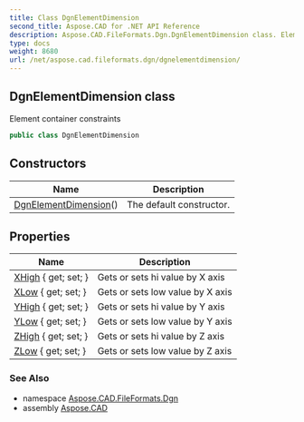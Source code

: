 ```yaml
---
title: Class DgnElementDimension
second_title: Aspose.CAD for .NET API Reference
description: Aspose.CAD.FileFormats.Dgn.DgnElementDimension class. Element container constraints
type: docs
weight: 8680
url: /net/aspose.cad.fileformats.dgn/dgnelementdimension/
---
```

## DgnElementDimension class

Element container constraints

```csharp
public class DgnElementDimension
```

## Constructors

| Name | Description |
| --- | --- |
| [DgnElementDimension](dgnelementdimension/)() | The default constructor. |

## Properties

| Name | Description |
| --- | --- |
| [XHigh](../../aspose.cad.fileformats.dgn/dgnelementdimension/xhigh/) { get; set; } | Gets or sets hi value by X axis |
| [XLow](../../aspose.cad.fileformats.dgn/dgnelementdimension/xlow/) { get; set; } | Gets or sets low value by X axis |
| [YHigh](../../aspose.cad.fileformats.dgn/dgnelementdimension/yhigh/) { get; set; } | Gets or sets hi value by Y axis |
| [YLow](../../aspose.cad.fileformats.dgn/dgnelementdimension/ylow/) { get; set; } | Gets or sets low value by Y axis |
| [ZHigh](../../aspose.cad.fileformats.dgn/dgnelementdimension/zhigh/) { get; set; } | Gets or sets hi value by Z axis |
| [ZLow](../../aspose.cad.fileformats.dgn/dgnelementdimension/zlow/) { get; set; } | Gets or sets low value by Z axis |

### See Also

* namespace [Aspose.CAD.FileFormats.Dgn](../../aspose.cad.fileformats.dgn/)
* assembly [Aspose.CAD](../../)


